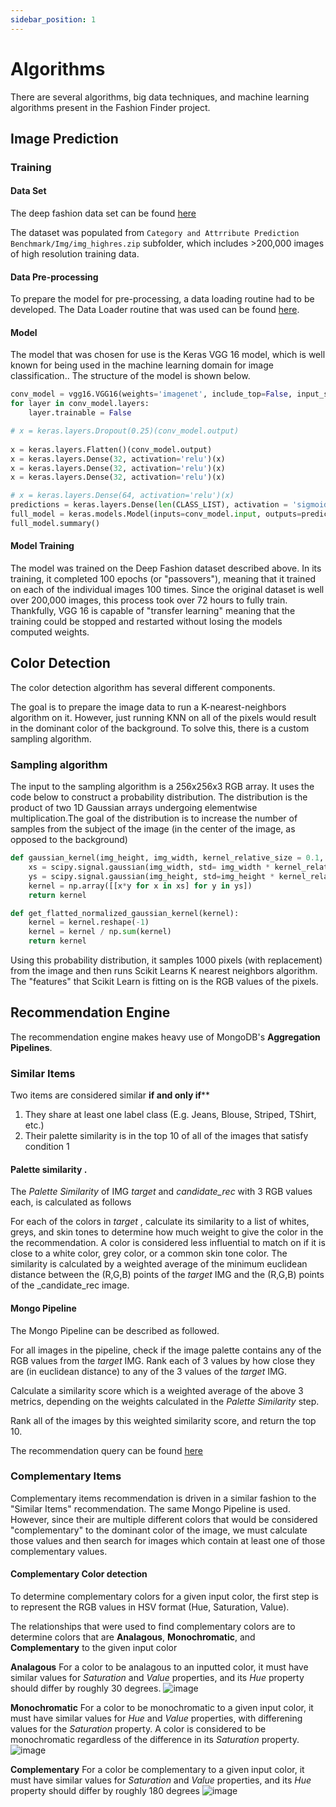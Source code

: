 ```yaml
---
sidebar_position: 1
---
```


# Algorithms
There are several algorithms, big data techniques, and machine learning algorithms present in the Fashion Finder project.

## Image Prediction

### Training

#### Data Set
The deep fashion data set can be found [here](https://drive.google.com/drive/folders/0B7EVK8r0v71pQ2FuZ0k0QnhBQnc?resourcekey=0-NWldFxSChFuCpK4nzAIGsg)

The dataset was populated from `Category and Attrribute Prediction Benchmark/Img/img_highres.zip` subfolder, which includes >200,000 images of high resolution training data.

#### Data Pre-processing
To prepare the model for pre-processing, a data loading routine had to be developed. The Data Loader routine that was used can be found [here](../../../model/src/ModelTraining3.ipynb). 
#### Model
The model that was chosen for use is the Keras VGG 16 model, which is well known for being used in the machine learning domain for image classification..
The structure of the model is shown below.
```python
conv_model = vgg16.VGG16(weights='imagenet', include_top=False, input_shape=(224,224,3))
for layer in conv_model.layers:
    layer.trainable = False

# x = keras.layers.Dropout(0.25)(conv_model.output)
 
x = keras.layers.Flatten()(conv_model.output)
x = keras.layers.Dense(32, activation='relu')(x)
x = keras.layers.Dense(32, activation='relu')(x)
x = keras.layers.Dense(32, activation='relu')(x)

# x = keras.layers.Dense(64, activation='relu')(x)
predictions = keras.layers.Dense(len(CLASS_LIST), activation = 'sigmoid')(x)
full_model = keras.models.Model(inputs=conv_model.input, outputs=predictions)
full_model.summary()

```

#### Model Training
The model was trained on the Deep Fashion dataset described above. In its training, it completed 100 epochs (or "passovers"), meaning that it trained on each of the individual images 100 times. Since the original dataset is well over 200,000 images, this process took over 72 hours to fully train. Thankfully, VGG 16 is capable of "transfer learning" meaning that the training could be stopped and restarted without losing the models computed weights. 


## Color Detection
The color detection algorithm has several different components. 

The goal is to prepare the image data to run a K-nearest-neighbors algorithm on it. However, just running KNN on all of the pixels would result in the dominant color of the background. To solve this, there is a custom sampling algorithm.

### Sampling algorithm
The input to the sampling algorithm is a 256x256x3 RGB array. It uses the code below to construct a probability distribution. The distribution is the product of two 1D Gaussian arrays undergoing elementwise multiplication.The goal of the distribution is to increase the number of samples from the subject of the image (in the center of the image, as opposed to the background)
```python
def gaussian_kernel(img_height, img_width, kernel_relative_size = 0.1, verbose=False):
    xs = scipy.signal.gaussian(img_width, std= img_width * kernel_relative_size)
    ys = scipy.signal.gaussian(img_height, std=img_height * kernel_relative_size)
    kernel = np.array([[x*y for x in xs] for y in ys])
    return kernel

def get_flatted_normalized_gaussian_kernel(kernel):
    kernel = kernel.reshape(-1)
    kernel = kernel / np.sum(kernel)
    return kernel 
```

Using this probability distribution, it samples 1000 pixels (with replacement) from the image and then runs Scikit Learns K nearest neighbors algorithm. The "features" that Scikit Learn is fitting on is the RGB values of the pixels.

## Recommendation Engine

The recommendation engine makes heavy use of MongoDB's **Aggregation Pipelines**. 

### Similar Items
Two items are considered similar **if and only if****
1. They share at least one label class (E.g. Jeans, Blouse, Striped, TShirt, etc.)
2. Their palette similarity is in the top 10 of all of the images that satisfy condition 1

#### Palette similarity .

The _Palette Similarity_ of IMG _target_ and _candidate_rec_ with 3 RGB values each, is calculated as follows

For each of the colors in _target_ , calculate its similarity to a list of whites, greys, and skin tones to determine how much weight to give the color in the the recommendation. A color is considered less influential to match on if it is close to a white color, grey color, or a common skin tone color.
The similarity is calculated by a weighted average of the minimum euclidean distance between the (R,G,B) points of the _target_ IMG and the (R,G,B) points of the _candidate_rec image.
#### Mongo Pipeline
The Mongo Pipeline can be described as followed.

For all images in the pipeline, check if the image palette contains any of the RGB values from the _target_ IMG. Rank each of 3 values by how close they are (in euclidean distance) to any of the 3 values of the _target_ IMG.

Calculate a similarity score which is a weighted average of the above 3 metrics, depending on the weights calculated in the _Palette Similarity_ step.

Rank all of the images by this weighted similarity score, and return the top 10.

The recommendation query can be found [here](../../../FashionFinderDjango/FashionFinder/ImgPredMicroservice/upload_piece_to_mongo.py#L96)


### Complementary Items

Complementary items recommendation is driven in a similar fashion to the "Similar Items" recommendation. The same Mongo Pipeline is used. However, since their are multiple different colors that would be considered "complementary" to the dominant color of the image, we must calculate those values and then search for images which contain at least one of those complementary values.

#### Complementary Color detection

To determine complementary colors for a given input color, the first step is to represent the RGB values in HSV format (Hue, Saturation, Value).

The relationships that were used to find complementary colors are to determine colors that are **Analagous**, **Monochromatic**, and **Complementary** to the given input color

**Analagous**
For a color to be analagous to an inputted color, it must have similar values for _Saturation_ and _Value_ properties, and its _Hue_ property should differ by roughly 30 degrees.
![image](https://user-images.githubusercontent.com/47365682/205463915-a5cf0bc9-f634-4067-a5bd-16f1bd2ff212.png)



**Monochromatic**
For a color to be monochromatic to a given input color, it must have similar values for _Hue_ and _Value_ properties, with differening values for the _Saturation_ property. A color is considered to be monochromatic regardless of the difference in its _Saturation_ property.
![image](https://user-images.githubusercontent.com/47365682/205463904-3dbbc011-c449-43ae-96b5-147d3c31df3d.png)

**Complementary**
For a color be complementary to a given input color, it must have similar values for _Saturation_ and _Value_ properties, and its _Hue_ property should differ by roughly 180 degrees
![image](https://user-images.githubusercontent.com/47365682/205463949-86a9be87-7e26-40de-b36a-23a5695e2424.png)

